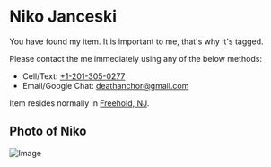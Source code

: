 # Niko Janceski

You have found my item. It is important to me, that's why it's tagged.

Please contact the me immediately using any of the below methods:

- Cell/Text: [+1-201-305-0277](tel:+1-201-305-0277)
- Email/Google Chat: [deathanchor@gmail.com](deathanchor@gmail.com)

Item resides normally in [Freehold, NJ](https://www.google.com/maps/@40.2619899,-74.2394124,17.45z).

## Photo of Niko
![Image](https://avatars.githubusercontent.com/u/1749195?v=4)

